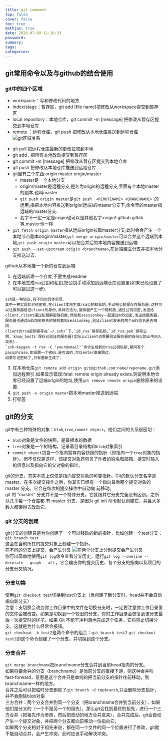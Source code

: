 ```yaml
---
title: git command
top: false
cover: false
toc: true
mathjax: true
date: 2020-07-09 11:16:33
password:
summary:
tags:
categories:
---
```


## git常用命令以及与github的结合使用

### git中的四个区域
* workspace：写和修改代码的地方
* index/stage：暂存区，git add [file name]把修改从workspace提交到暂存区
* local repository：本地仓库，git commit -m [message] 把修改从暂存区提交到本地仓库
* remote ：远程仓库，git push 把修改从本地仓库推送到远程仓库
![git区域关系](https://i.bmp.ovh/imgs/2019/07/c49a713c776e6967.png)
<!--more-->

* git pull 把远程仓库最新的更改拉取到本地
* git add . 把所有本地改动提交到暂存区
* git commit -m [message] 把修改从暂存区提交到本地仓库
* git push 把修改从本地仓库推送到远程仓库
* git里有三个东西:origin master origin/master
  * master是一个本地分支
  * origin/master是远程分支,是名为origin的远程分支,里面有个本地master的副本,也叫master
  * `git push origin master`是`git push  <REMOTENAME> <BRANCHNAME> `的运用,指把本地内容推送到origin(远端)的master分支下,命令里的master指远端的master分支.
  * 名字不一定一定是origin也可以是其他名字:origin1 github gitlab等,master也一样.
* `git fetch origin master`指从远端origin拉取master分支,此时会会产生一个本地节点副本origin/master,`git merge origin/master`可以合并这个远端到本地,`git push origin master`可以把合并后的本地内容推送到远端.
* `git push --set-upstream origin <branchname>`,在远端建立分支并把本地分支推送过去.
    
github从本地推一个新的仓库到远端:  
1. 在远端新建一个仓库,不要生成readme  
2. 在本地生成rsa公钥和私钥,把公钥手动添加到远端仓库设置里(如果已经设置了可以跳过这一步).    
``` 
ssh是一种协议,有不同的具体实现.  
其中一种实现非对称密钥,在client本地生成rsa公钥和私钥,手动把公钥保存在服务器:这样可以让服务器验证client的身份,具体方法为,服务器产生一个随机数,通过公钥加密,发送给client,client通过私钥解密随机数,然后和sessionkey一起通过md5加密,发送给服务器,服务器也通过md5加密原先的随机数和sessionkey,验证client发来的两个md5签名是否相同.  
client的rsa密钥保存在`~/.ssh/`下,`id_rsa`保存私钥,`id_rsa.pub`保存公钥,`know_hosts`保存已验证的服务器(实际上client也需要验证服务器的身份以防止中间人攻击).  
`ssh-keygen -t rsa -C "your@email"`命令生成新的rsa公钥私钥,期间有个passphrase,即设置一个密码,是可选的,可以enter直接跳过.      
如果忘记密码了,只有重新生成了.    
```

3. 在本地仓库`git remote add origin git@github.com:name/reponame.git`添加远程索引.如果显示错误:fatal: remote origin already exists.则说明本地仓库已经设置了远端origin的地址,使用`git remove remote origin`删除原来的设置.   
4. `git push -u origin master`把本地master推送到远端.    
5. 打标签
## git的分支
git中有三种特殊的对象：`blob`,`tree`,`commit object`。他们之间的关系很密切：
* `blob`对象是文件的快照，是最根本的数据
* `tree`对象是一个树结构，记录着目录结构和`blob`对象索引
* `commit object`包含一个指向暂存内容快照的指针（即指向一个`tree`对象的指针）。但不仅仅是这样，该提交对象还包含了作者的姓名和邮箱、提交时输入的信息以及指向它的父对象的指针。

git的分支，其实本质上仅仅是指向提交对象的可变指针。Git的默认分支名字是master。在多次提交操作之后，你其实已经有一个指向最后那个提交对象的 master 分支。它会在每次的提交操作中自动向
前移动。  
git 的 “master” 分支并不是一个特殊分支。它就跟其它分支完全没有区别。之所以几乎每一个仓库都
有 master 分支，是因为 git init 命令默认创建它，并且大多数人都懒得去改动它。   

### git 分支的创建
git分支的创建只是为你创建了一个可以移动的新的指针，比如创建一个test分支：`git branch test`  
这会在当前所在的提交对象上创建一个指针。  
在不同的分支上提交，会产生分叉
![在两个分支上分别提交会产生分叉](https://i.bmp.ovh/imgs/2021/03/a5ff0c16c7d518d7.png)  
你可以简单地使用`git log`命令查看分叉历史。运行`git log --oneline --decorate --graph --all` ，它会输出你的提交历史、各个分支的指向以及项目的分支分叉情况。  

### 分支切换
使用`git checkout test`切换到test分支上（当创建了新分支时，head并不会自动指向新分支）  
注意：支切换会改变你工作目录中的文件在切换分支时，一定要注意你工作目录里的文件会被改变。如果是切换到一个较旧的分支，你的工作目录会恢复到该分支最后一次提交时的样子。如果 Git 不能干净利落地完成这个任务，它将禁止切换分支。这就是为什么经常会报错。  
`git checkout -b test2`是两个命令的组合：`git branch test2` `git checkout test2`即这个命令创建了一个分支，并切换到这个分支。     
### 分支合并
`git merge branchname`把branchname分支合并到当前head指向的分支。  
如果将要合并的分支（branchname）是当前分支的直接下游，则这种合并叫fast-forward，意思是这个合并只是单纯的把当前分支的指针往前移动，到branchname一样的地方。  
合并之后可以把临时分支删除了`git branch -d tmpbranch`,只会删除分支指针，并不会删除blob对象   
三方合并：两个分支合并到同一个分支（把branchname合并到当前分支），如果他们是分叉的（一个不是另一个的祖先），那么git会找到最优的祖先，进行一个三方合并（把祖先作为参照，然后把改动的地方合并进来），合并完成后，git会自动产生一个提交对象，并把两个分支都向前移动一位指向它。    
如果两个分支相对于祖先来说，都在同一个文件的同一个位置进行了修改，git就不能自动合并，会产生冲突，此时应该手动解决冲突。  
